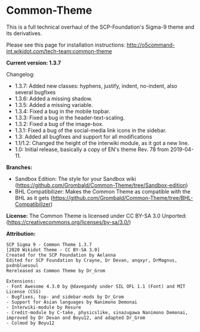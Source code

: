 # Common-Theme
This is a full technical overhaul of the SCP-Foundation's Sigma-9 theme and its derivatives.

Please see this page for installation instructions: http://o5command-int.wikidot.com/tech-team:common-theme

**Current version: 1.3.7**

Changelog:
- 1.3.7: Added new classes: hyphens, justify, indent, no-indent, also several bugfixes
- 1.3.6: Added a missing shadow.
- 1.3.5: Added a missing variable.
- 1.3.4: Fixed a bug in the mobile topbar.
- 1.3.3: Fixed a bug in the header-text-scaling.
- 1.3.2: Fixed a bug of the image-box.
- 1.3.1: Fixed a bug of the social-media link icons in the sidebar.
- 1.3: Added all bugfixes and support for all modifications
- 1.1/1.2: Changed the height of the interwiki module, as it got a new line.
- 1.0: Initial release, basically a copy of EN's theme Rev. 78 from 2019-04-11.

**Branches:**
- Sandbox Edition: The style for your Sandbox wiki (https://github.com/Grombald/Common-Theme/tree/Sandbox-edition)
- BHL Compatibilizer: Makes the Common Theme as compatible with the BHL as it gets (https://github.com/Grombald/Common-Theme/tree/BHL-Compatibilizer)

**License:** The Common Theme is licensed under CC BY-SA 3.0 Unported: (https://creativecommons.org/licenses/by-sa/3.0/)

**Attribution:**

    SCP Sigma 9 - Common Theme 1.3.7
    [2020 Wikidot Theme - CC BY-SA 3.0]
    Created for the SCP Foundation by Aelanna
    Edited for SCP Foundation by Crayne, Dr Devan, anqxyr, DrMagnus, pxdnbluesoul
    Rereleased as Common Theme by Dr_Grom

    Extensions:
    - Font Awesome 4.3.0 by @davegandy under SIL OFL 1.1 (Font) and MIT License (CSS)
    - Bugfixes, top- and sidebar-mods by Dr_Grom
    - Support for Asian languages by Nanimono Demonai
    - Interwiki-module by Resure
    - Credit-module by C-take, physicslike, sinazugawa Nanimono Demonai, improved by Dr Devan and Boyu12, and adapted Dr_Grom
    - Colmod by Boyu12

